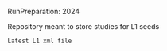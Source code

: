 RunPreparation: 2024

Repository meant to store studies for L1 seeds

```bash
Latest L1 xml file 
```
